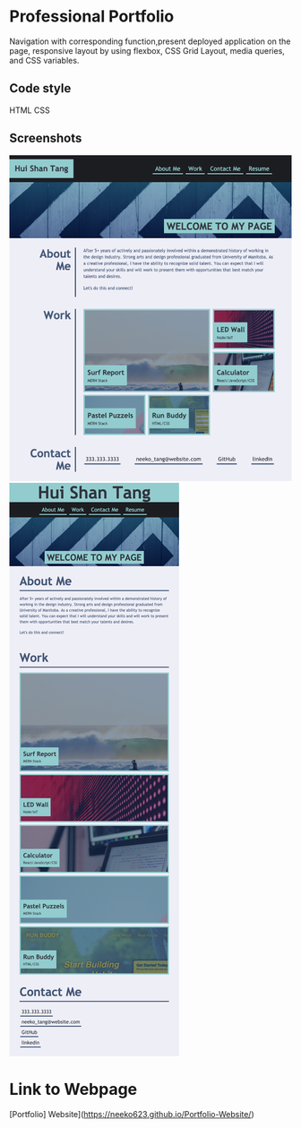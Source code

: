 # Professional Portfolio

Navigation with corresponding function,present deployed application on the page,
responsive layout by using flexbox, CSS Grid Layout, media queries, and CSS variables.

## Code style
HTML
CSS

## Screenshots
![Screeshot](./Neeko-s-Portfolio.png)
![Screeshot](./Neeko-s-Portfolio2.png)

# Link to Webpage

[Portfolio] Website](https://neeko623.github.io/Portfolio-Website/)